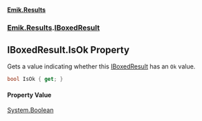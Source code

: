 #### [Emik.Results](index.md 'index')
### [Emik.Results](Emik.Results.md 'Emik.Results').[IBoxedResult](IBoxedResult.md 'Emik.Results.IBoxedResult')

## IBoxedResult.IsOk Property

Gets a value indicating whether this [IBoxedResult](IBoxedResult.md 'Emik.Results.IBoxedResult') has an `Ok` value.

```csharp
bool IsOk { get; }
```

#### Property Value
[System.Boolean](https://docs.microsoft.com/en-us/dotnet/api/System.Boolean 'System.Boolean')